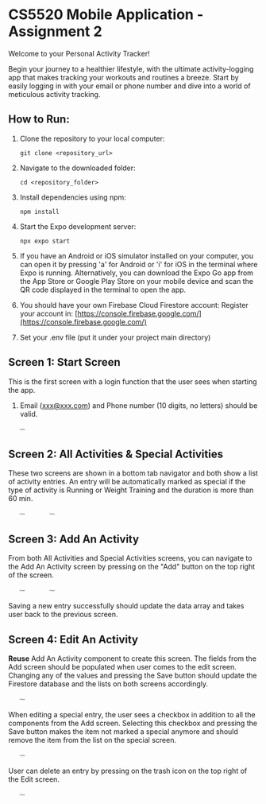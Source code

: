 # CS5520 Mobile Application - Assignment 2
Welcome to your Personal Activity Tracker!

Begin your journey to a healthier lifestyle, with the ultimate activity-logging app that makes tracking your workouts and routines a breeze. Start by easily logging in with your email or phone number and dive into a world of meticulous activity tracking.

## How to Run:
1. Clone the repository to your local computer:
   ```
   git clone <repository_url>
   ```
2. Navigate to the downloaded folder:
   ```
   cd <repository_folder>
   ```
3. Install dependencies using npm:
   ```
   npm install
   ```
4. Start the Expo development server:
   ```
   npx expo start
   ```
5. If you have an Android or iOS simulator installed on your computer, you can open it by pressing 'a' for Android or 'i' for iOS in the terminal where Expo is running. Alternatively, you can download the Expo Go app from the App Store or Google Play Store on your mobile device and scan the QR code displayed in the terminal to open the app.
   
6. You should have your own Firebase Cloud Firestore account:
   Register your account in: [https://console.firebase.google.com/](https://console.firebase.google.com/)

7. Set your .env file (put it under your project main directory)

## Screen 1: Start Screen
This is the first screen with a login function that the user sees when starting the app.
1. Email (xxx@xxx.com) and Phone number (10 digits, no letters) should be valid.
   
<img src="https://github.com/yiyina/cs5520-sp24-A2/assets/55360195/fdc8b365-5691-49dd-b176-fd83d3cf6696" alt="image" style="transform: scale(0.2);">

## Screen 2: All Activities & Special Activities
These two screens are shown in a bottom tab navigator and both show a list of activity entries. An entry will be automatically marked as special if the type of activity is Running or Weight Training and the duration is more than 60 min.

<img src="https://github.com/yiyina/cs5520-sp24-A2/assets/55360195/5a36c8d9-33bf-4c5f-8700-b8a2c48dcef7" alt="image" style="transform: scale(0.2);">
<img src="https://github.com/yiyina/cs5520-sp24-A2/assets/55360195/b729594a-14d9-469f-9179-c462d83d11f6" alt="image" style="transform: scale(0.2);">

## Screen 3: Add An Activity
From both All Activities and Special Activities screens, you can navigate to the Add An Activity screen by pressing on the "Add" button on the top right of the screen. 

<img src="https://github.com/yiyina/cs5520-sp24-A2/assets/55360195/cb5ac124-598a-4e3b-aa60-4980d85a8a35" alt="image" style="transform: scale(0.2);">
<img src="https://github.com/yiyina/cs5520-sp24-A2/assets/55360195/06d8b144-8972-4ba0-8660-3f1c1a534435" alt="image" style="transform: scale(0.2);">

Saving a new entry successfully should update the data array and takes user back to the previous screen.

## Screen 4: Edit An Activity
**Reuse** Add An Activity component to create this screen. The fields from the Add screen should be populated when user comes to the edit screen. Changing any of the values and pressing the Save button should update the Firestore database and the lists on both screens accordingly.

<img src="https://github.com/yiyina/cs5520-sp24-A2/assets/55360195/d20a1294-6e4a-4270-8b6b-0cc7a0d49dc0" alt="image" style="transform: scale(0.2);">

When editing a special entry, the user sees a checkbox in addition to all the components from the Add screen. Selecting this checkbox and pressing the Save button makes the item not marked a special anymore and should remove the item from the list on the special screen.

<img src="https://github.com/yiyina/cs5520-sp24-A2/assets/55360195/c998e497-c102-4753-87f9-72cc0b92b06d" alt="image" style="transform: scale(0.2);">

User can delete an entry by pressing on the trash icon on the top right of the Edit screen.

<img src="https://github.com/yiyina/cs5520-sp24-A2/assets/55360195/d3f8c371-8535-4341-b7a4-beb006a41d3b" alt="image" style="transform: scale(0.2);">

